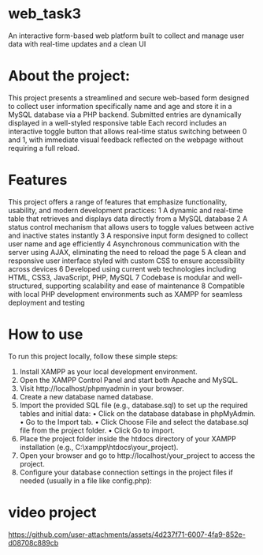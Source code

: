 # web_task3
An interactive form-based web platform built to collect and manage user data with real-time updates and a clean UI

# About the project:
This project presents a streamlined and secure web-based form designed to collect user information specifically name and age  and store it in a MySQL database via a PHP backend. Submitted entries are dynamically displayed in a well-styled responsive table Each record includes an interactive toggle button that allows real-time status switching between 0 and 1, with immediate visual feedback reflected on the webpage without requiring a full reload.

# Features
This project offers a range of features that emphasize functionality, usability, and modern development practices:
 1 A dynamic and real-time table that retrieves and displays data directly from a MySQL database
 2 A status control mechanism that allows users to toggle values between active and inactive states instantly
 3 A responsive input form designed to collect user name and age efficiently
 4 Asynchronous communication with the server using AJAX, eliminating the need to reload the page
 5 A clean and responsive user interface styled with custom CSS to ensure accessibility across devices
 6 Developed using current web technologies including HTML, CSS3, JavaScript, PHP, MySQL
 7 Codebase is modular and well-structured, supporting scalability and ease of maintenance
 8 Compatible with local PHP development environments such as XAMPP for seamless deployment and testing
 
# How to use
To run this project locally, follow these simple steps:
 1. Install XAMPP as your local development environment.
 2. Open the XAMPP Control Panel and start both Apache and MySQL.
 3. Visit http://localhost/phpmyadmin in your browser.
 4. Create a new database named database.
 5. Import the provided SQL file (e.g., database.sql) to set up the required tables and initial data:
 • Click on the  database database in phpMyAdmin.
 • Go to the Import tab.
 • Click Choose File and select the database.sql file from the project folder.
 • Click Go to import.
 6. Place the project folder inside the htdocs directory of your XAMPP installation (e.g., C:\xampp\htdocs\your_project).
 7. Open your browser and go to http://localhost/your_project to access the project.
 8. Configure your database connection settings in the project files if needed (usually in a file like config.php):

# video project

https://github.com/user-attachments/assets/4d237f71-6007-4fa9-852e-d08708c889cb



